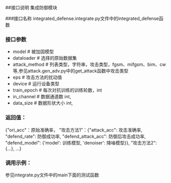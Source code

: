 ##接口说明
集成防御模块

###接口名称
integrated_defense.integrate.py文件中的integrated_defense函数

### 接口参数
- model              # 被加固模型
- dataloader         # 选择的原始数据集
- attack_method      # 列表类型，字符串，攻击类型，fgsm、mifgsm、bim、cw等,参见attack.gen_adv.py中的get_attack函数中攻击类型
- eps                # 攻击方法的扰动值
- device             # 运行设备类型
- train_epoch        # 每次对抗训练的训练轮数，int
- in_channel         # 数据通道数 int,
- data_size          # 数据形状大小 int,

### 返回值：
{"ori_acc"：原始准确率， “攻击方法1”：{"attack_acc": 攻击准确率, "defend_rate": 防御成功率, "defend_attack_acc": 防御后攻击成功率, "defend_model": {'model': 训练模型, 'denoiser': 降噪模型}}, ”攻击方法2“: {...}, ...}

### 调用示例：
参见integrate.py文件中的main下面的测试函数